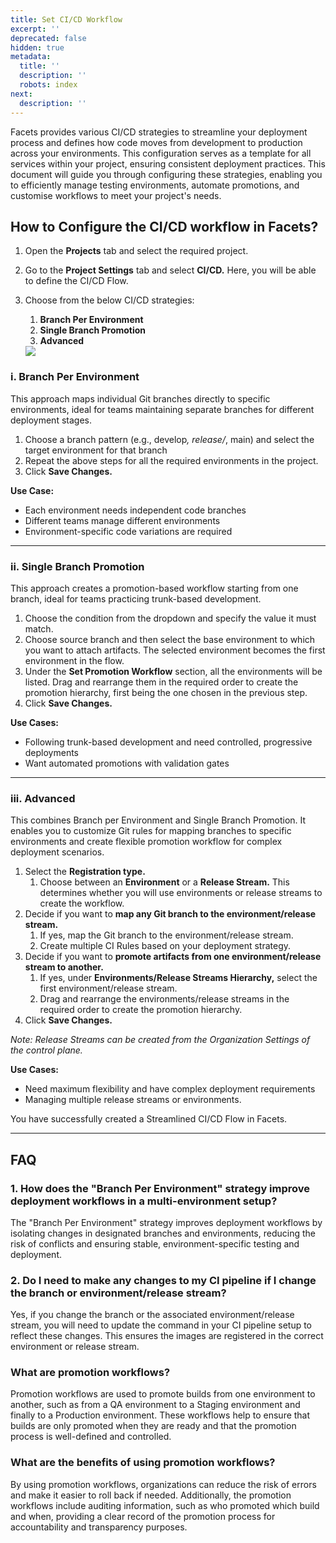 ```yaml
---
title: Set CI/CD Workflow
excerpt: ''
deprecated: false
hidden: true
metadata:
  title: ''
  description: ''
  robots: index
next:
  description: ''
---
```

Facets provides various CI/CD strategies to streamline your deployment process and defines how code moves from development to production across your environments. This configuration serves as a template for all services within your project, ensuring consistent deployment practices. This document will guide you through configuring these strategies, enabling you to efficiently manage testing environments, automate promotions, and customise workflows to meet your project's needs.

## How to Configure the CI/CD workflow in Facets?

<Embed url="https://www.youtube.com/watch?v=yLyRSjBJn9g" title="Configuring CI/CD Workflow" favicon="https://www.youtube.com/favicon.ico" image="https://i.ytimg.com/vi/yLyRSjBJn9g/hqdefault.jpg" provider="youtube.com" href="https://www.youtube.com/watch?v=yLyRSjBJn9g" typeOfEmbed="youtube" html="%3Ciframe%20class%3D%22embedly-embed%22%20src%3D%22%2F%2Fcdn.embedly.com%2Fwidgets%2Fmedia.html%3Fsrc%3Dhttps%253A%252F%252Fwww.youtube.com%252Fembed%252FyLyRSjBJn9g%253Ffeature%253Doembed%26display_name%3DYouTube%26url%3Dhttps%253A%252F%252Fwww.youtube.com%252Fwatch%253Fv%253DyLyRSjBJn9g%26image%3Dhttps%253A%252F%252Fi.ytimg.com%252Fvi%252FyLyRSjBJn9g%252Fhqdefault.jpg%26type%3Dtext%252Fhtml%26schema%3Dyoutube%22%20width%3D%22854%22%20height%3D%22480%22%20scrolling%3D%22no%22%20title%3D%22YouTube%20embed%22%20frameborder%3D%220%22%20allow%3D%22autoplay%3B%20fullscreen%3B%20encrypted-media%3B%20picture-in-picture%3B%22%20allowfullscreen%3D%22true%22%3E%3C%2Fiframe%3E" />

1. Open the **Projects** tab and select the required project.
2. Go to the **Project Settings** tab and select **CI/CD.** Here, you will be able to define the CI/CD Flow.
3. Choose from the below CI/CD strategies:

   1. **Branch Per Environment**
   2. **Single Branch Promotion**
   3. **Advanced**

   <Image align="center" src="https://files.readme.io/08418b691b15f091face5378c8226518de4ce85fb58c849d58beda3f5f561388-Screenshot_2025-02-17_at_12.13.21_PM.png" />

### i. Branch Per Environment

This approach maps individual Git branches directly to specific environments, ideal for teams maintaining separate branches for different deployment stages. 

1. Choose a branch pattern (e.g., develo&#x70;*, release/*, main) and select the target environment for that branch
2. Repeat the above steps for all the required environments in the project.
3. Click **Save Changes.**

**Use Case:**

* Each environment needs independent code branches
* Different teams manage different environments
* Environment-specific code variations are required

***

### ii. Single Branch Promotion

This approach creates a promotion-based workflow starting from one branch, ideal for teams practicing trunk-based development.

1. Choose the condition from the dropdown and specify the value it must match.
2. Choose source branch and then select the base environment to which you want to attach artifacts. The selected environment becomes the first environment in the flow.
3. Under the **Set Promotion Workflow** section, all the environments will be listed. Drag and rearrange them in the required order to create the promotion hierarchy, first being the one chosen in the previous step.
4. Click **Save Changes.**

**Use Cases:**

* Following trunk-based development and need controlled, progressive deployments
* Want automated promotions with validation gates

***

### iii. Advanced

This combines Branch per Environment and Single Branch Promotion. It enables you to customize Git rules for mapping branches to specific environments and create flexible promotion workflow for complex deployment scenarios.

1. Select the **Registration type.** 
   1. Choose between an **Environment** or a **Release Stream.** This determines whether you will use environments or release streams to create the workflow.
2. Decide if you want to **map any Git branch to the environment/release stream.**
   1. If yes, map the Git branch to the environment/release stream.
   2. Create multiple CI Rules based on your deployment strategy. 
3. Decide if you want to **promote artifacts from one environment/release stream to another.**
   1. If yes, under **Environments/Release Streams Hierarchy,** select the first environment/release stream.
   2. Drag and rearrange the environments/release streams in the required order to create the promotion hierarchy.
4. Click **Save Changes.**

*Note: Release Streams can be created from the Organization Settings of the control plane.*

**Use Cases:**

* Need maximum flexibility and have complex deployment requirements
* Managing multiple release streams or environments. 

You have successfully created a Streamlined CI/CD Flow in Facets.

***

## FAQ

### 1. How does the "Branch Per Environment" strategy improve deployment workflows in a multi-environment setup?

The "Branch Per Environment" strategy improves deployment workflows by isolating changes in designated branches and environments, reducing the risk of conflicts and ensuring stable, environment-specific testing and deployment.

### 2. Do I need to make any changes to my CI pipeline if I change the branch or environment/release stream?

Yes, if you change the branch or the associated environment/release stream, you will need to update the command in your CI pipeline setup to reflect these changes. This ensures the images are registered in the correct environment or release stream.

### What are promotion workflows?

Promotion workflows are used to promote builds from one environment to another, such as from a QA environment to a Staging environment and finally to a Production environment. These workflows help to ensure that builds are only promoted when they are ready and that the promotion process is well-defined and controlled.

### What are the benefits of using promotion workflows?

By using promotion workflows, organizations can reduce the risk of errors and make it easier to roll back if needed. Additionally, the promotion workflows include auditing information, such as who promoted which build and when, providing a clear record of the promotion process for accountability and transparency purposes.
